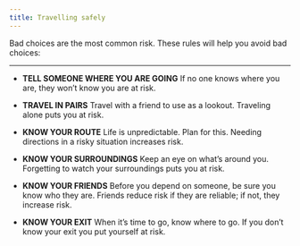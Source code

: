 ```yaml
---
title: Travelling safely
---
```


Bad choices are the most common risk. These rules will help you avoid bad choices:

---

* **TELL SOMEONE WHERE YOU ARE GOING** If no one knows where you are, they won’t know you are at risk.

* **TRAVEL IN PAIRS** Travel with a friend to use as a lookout. Traveling alone puts you at risk.

* **KNOW YOUR ROUTE** Life is unpredictable. Plan for this. Needing directions in a risky situation increases risk.

* **KNOW YOUR SURROUNDINGS** Keep an eye on what’s around you. Forgetting to watch your surroundings puts you at risk.

* **KNOW YOUR FRIENDS** Before you depend on someone, be sure you know who they are. Friends reduce risk if they are reliable; if not, they increase risk.

* **KNOW YOUR EXIT** When it’s time to go, know where to go. If you don’t know your exit you put yourself at risk.
